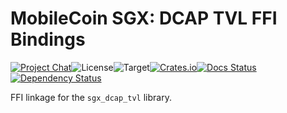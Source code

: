 # MobileCoin SGX: DCAP TVL FFI Bindings

[![Project Chat][chat-image]][chat-link]<!--
-->![License][license-image]<!--
-->![Target][target-image]<!--
-->[![Crates.io][crate-image]][crate-link]<!--
-->[![Docs Status][docs-image]][docs-link]<!--
-->[![Dependency Status][deps-image]][deps-link]

FFI linkage for the `sgx_dcap_tvl` library.

[chat-image]: https://img.shields.io/discord/844353360348971068?style=flat-square
[chat-link]: https://mobilecoin.chat
[license-image]: https://img.shields.io/crates/l/mc-sgx-dcap-tvl-sys?style=flat-square
[target-image]: https://img.shields.io/badge/target-sgx-red?style=flat-square
[crate-image]: https://img.shields.io/crates/v/mc-sgx-dcap-tvl-sys.svg?style=flat-square
[crate-link]: https://crates.io/crates/mc-sgx-dcap-tvl-sys
[docs-image]: https://img.shields.io/docsrs/mc-sgx-dcap-tvl-sys?style=flat-square
[docs-link]: https://docs.rs/crate/mc-sgx-dcap-tvl-sys
[deps-image]: https://deps.rs/crate/mc-sgx-dcap-tvl-sys/0.2.1/status.svg?style=flat-square
[deps-link]: https://deps.rs/crate/mc-sgx-dcap-tvl-sys/0.2.1
